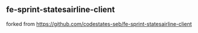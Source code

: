 ## fe-sprint-statesairline-client
forked from https://github.com/codestates-seb/fe-sprint-statesairline-client
